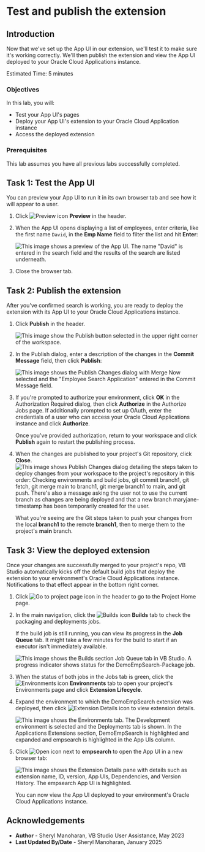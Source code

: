 # Test and publish the extension

## Introduction

Now that we've set up the App UI in our extension, we'll test it to make sure it's working correctly. We'll then publish the extension and view the App UI deployed to your Oracle Cloud Applications instance.

Estimated Time: 5 minutes

### Objectives

In this lab, you will:

* Test your App UI's pages
* Deploy your App UI's extension to your Oracle Cloud Application instance
* Access the deployed extension

### Prerequisites

This lab assumes you have all previous labs successfully completed.

## Task 1: Test the App UI

You can preview your App UI to run it in its own browser tab and see how it will appear to a user.

1. Click ![Preview icon](images/icon-preview.png) **Preview** in the header.

2. When the App UI opens displaying a list of employees, enter criteria, like the first name `David`, in the **Emp Name** field to filter the list and hit **Enter**:

    ![This image shows a preview of the App UI. The name "David" is entered in the search field and the results of the search are listed underneath.](images/preview.png)

3. Close the browser tab.

## Task 2: Publish the extension

After you've confirmed search is working, you are ready to deploy the extension with its App UI to your Oracle Cloud Applications instance.

1. Click **Publish** in the header.

    ![This image show the Publish button selected in the upper right corner of the workspace.](images/publish.png)

2. In the Publish dialog, enter a description of the changes in the **Commit Message** field, then click **Publish**:

    ![This image shows the Publish Changes dialog with Merge Now selected and the "Employee Search Application" entered in the Commit Message field.](images/publish-changes-dialog.png)

3. If you're prompted to authorize your environment, click **OK** in the Authorization Required dialog, then click **Authorize** in the Authorize Jobs page. If additionally prompted to set up OAuth, enter the credentials of a user who can access your Oracle Cloud Applications instance and click **Authorize**.

    Once you've provided authorization, return to your workspace and click **Publish** again to restart the publishing process.

4. When the changes are published to your project's Git repository, click **Close**.
    ![This image shows Publish Changes dialog detailing the steps taken to deploy changes from your workspace to the project's repository in this order: Checking environments and build jobs, git commit branch1, git fetch, git merge main to branch1, git merge branch1 to main, and git push. There's also a message asking the user not to use the current branch as changes are being deployed and that a new branch maryjane-timestamp has been temporarily created for the user.](images/published.png)

    What you're seeing are the Git steps taken to push your changes from the local **branch1** to the remote **branch1**, then to merge them to the project's **main** branch.

## Task 3: View the deployed extension

Once your changes are successfully merged to your project's repo, VB Studio automatically kicks off the default build jobs that deploy the extension to your environment's Oracle Cloud Applications instance. Notifications to that effect appear in the bottom right corner.

1. Click ![Go to project page icon](images/icon-gotoprojectpage.png) in the header to go to the Project Home page.

2. In the main navigation, click the ![Builds icon](images/icon-builds.png) **Builds** tab to check the packaging and deployments jobs.

    If the build job is still running, you can view its progress in the **Job Queue** tab. It might take a few minutes for the build to start if an executor isn't immediately available.

    ![This image shows the Builds section Job Queue tab in VB Studio. A progress indicator shows status for the DemoEmpSearch-Package job.](images/job-queue.png)

3. When the status of both jobs in the Jobs tab is green, click the ![Environments icon](images/icon-environments.png) **Environments** tab to open your project's Environments page and click **Extension Lifecycle**.

4. Expand the environment to which the DemoEmpSearch extension was deployed, then click ![Extension Details icon](images/manageextensionlifecycle-details-icon.png) to view extension details.

    ![This image shows the Environments tab. The Development environment is selected and the Deployments tab is shown. In the Applications Extensions section, DemoEmpSearch is highlighted and expanded and empsearch is highlighted in the App UIs column.](images/deployment.png)

5. Click ![Open icon](images/icon-openappui.png) next to **empsearch** to open the App UI in a new browser tab:

    ![This image shows the Extension Details pane with details such as extension name, ID, version, App UIs, Dependencies, and Version History. The empsearch App UI is highlighted.](images/deployment-appui.png)

    You can now view the App UI deployed to your environment's Oracle Cloud Applications instance.

<!-- You may now **proceed to the next lab**. -->

## Acknowledgements

* **Author** - Sheryl Manoharan, VB Studio User Assistance, May 2023
* **Last Updated By/Date** - Sheryl Manoharan, January 2025
